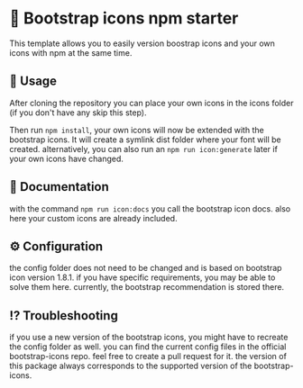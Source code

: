 # :dolphin: Bootstrap icons npm starter

This template allows you to easily version boostrap icons and your own icons with npm at the same time.

## :rocket: Usage

After cloning the repository you can place your own icons in the icons folder (if you don't have any skip this step). 

Then run `npm install`, your own icons will now be extended with the bootstrap icons. It will create a symlink dist folder where your font will be created. alternatively, you can also run an `npm run icon:generate` later if your own icons have changed.

## :scroll: Documentation

with the command `npm run icon:docs` you call the bootstrap icon docs. also here your custom icons are already included.

## ⚙️ Configuration

the config folder does not need to be changed and is based on bootstrap icon version 1.8.1. if you have specific requirements, you may be able to solve them here. currently, the bootstrap recommendation is stored there.

## :interrobang: Troubleshooting

if you use a new version of the bootstrap icons, you might have to recreate the config folder as well. you can find the current config files in the official bootstrap-icons repo. feel free to create a pull request for it. the version of this package always corresponds to the supported version of the bootstrap-icons.
